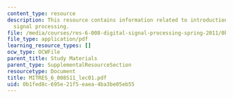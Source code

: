 ```yaml
---
content_type: resource
description: This resource contains information related to introduction of digital
  signal processing.
file: /media/courses/res-6-008-digital-signal-processing-spring-2011/0b1fed8c695e21f5eaea4ba3be05eb55_MITRES_6_008S11_lec01.pdf
file_type: application/pdf
learning_resource_types: []
ocw_type: OCWFile
parent_title: Study Materials
parent_type: SupplementalResourceSection
resourcetype: Document
title: MITRES_6_008S11_lec01.pdf
uid: 0b1fed8c-695e-21f5-eaea-4ba3be05eb55
---
```

